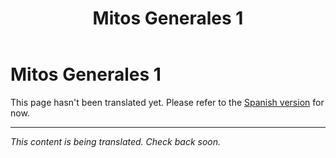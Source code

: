 ﻿---
title: Mitos Generales 1
---

<!-- TODO: translation missing -->

# Mitos Generales 1

This page hasn't been translated yet. Please refer to the [Spanish version](/es/mitos-generales-1) for now.

---

*This content is being translated. Check back soon.*
